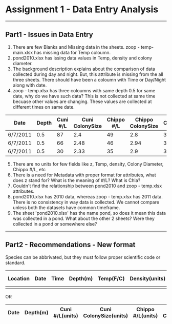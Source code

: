 # Assignment 1 - Data Entry Analysis 
----

## Part1 - Issues in Data Entry

1. There are few Blanks and Missing data in the sheets. zoop - temp-main.xlsx has missing data for Temp coloumn.
2. pond2010.xlsx has issing data values in Temp, density and  colony diameter.
3. The background description explains about the comparison of data collected during day and night. But, this attribute is missing from the all three sheets. There should have been a coloumn with Time or Day/Night along with date.
4. zoop - temp.xlsx has three coloumns with same depth 0.5 for same date, why do we have such data? This is not collected at same time becuase other values are changing. These values are collected at different times on same date.

| Date     | Depth | Cuni #/L | Cuni ColonySize | Chippo #/L | Chippo ColonySize | Chla | Temp |
|----------|-------|----------|-----------------|------------|-------------------|------|------|
| 6/7/2011 | 0.5   | 87       | 2.4             | 49         | 2.8               | 3.2  | 18.2 |
| 6/7/2011 | 0.5   | 66       | 2.48            | 46         | 2.94              | 3.6  | 18.2 |
| 6/7/2011 | 0.5   | 30       | 2.33            | 35         | 2.9               | 3.2  | 18.2 |

5. There are no units for few fields like z, Temp, density, Colony Diameter, Chippo #/L, etc
6. There is a need for Metadata with proper format for attributes, what does z stand for? What is the meaning of #/L? What is Chla?
7. Couldn't find the relationship between pond2010 and zoop - temp.xlsx attributes.
8. pond2010.xlsx has 2010 data, whereas zoop - temp.xlsx has 2011 data. There is no consistency in way data is collected. We cannot compare unless both the datasets have common timeframe.
9. The sheet 'pond2010.xlsx' has the name pond, so does it mean this data was collected in a pond. What about the other 2 sheets? Were they collected in a pond or somewhere else?

----

## Part2 - Recommendations - New format

Species can be abbrivated, but they must follow proper scientific code or standard.

| Location | Date | Time | Depth(m) | Temp(F/C) | Density(units) | Colony Diameter(units) | Species |
|:--------:|:----:|:----:|:--------:|:---------:|:--------------:|:----------------------:|---------|
|          |      |      |          |           |                |                        |         |


OR


| Date 	| Depth(m) 	| Cuni #/L(units) 	| Cuni ColonySize(units) 	| Chippo #/L(units) 	| Chippo ColonySize(units) 	| Chla(units) 	| Temp 	| Time 	| Location 	|
|:----:	|:--------:	|:---------------:	|:----------------------:	|:-----------------:	|:------------------------:	|:-----------:	|:----:	|------	|----------	|
